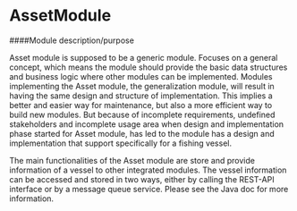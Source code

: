 # AssetModule

####Module description/purpose

Asset module is supposed to be a generic module. Focuses on a general concept, which means the module should provide the basic data structures and business logic where other modules can be implemented. Modules implementing the Asset module, the generalization module, will result in having the same design and structure of implementation. This implies a better and easier way for maintenance, but also a more efficient way to build new modules. 
But because of incomplete requirements, undefined stakeholders and incomplete usage area when design and implementation phase started for Asset module, has led to the module has a design and implementation that support specifically for a fishing vessel.
 
The main functionalities of the Asset module are store and provide information of a vessel to other integrated modules. The vessel information can be accessed and stored in two ways, either by calling the REST-API interface or by a message queue service. Please see the Java doc for more information. 
